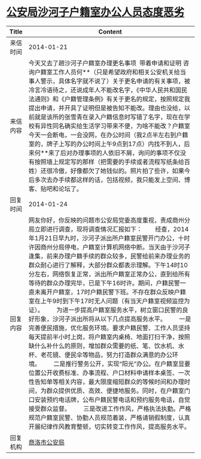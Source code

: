 # [公安局沙河子户籍室办公人员态度恶劣](http://www.shangluo.gov.cn/zmhd/ldxxxx.jsp?urltype=leadermail.LeaderMailContentUrl&wbtreeid=1112&leadermailid=2243)

| Title |                                                                                                                                                                                                                                                                                                                                                 Content                                                                                                                                                                                                                                                                                                                                                  |
|:-----:|----------------------------------------------------------------------------------------------------------------------------------------------------------------------------------------------------------------------------------------------------------------------------------------------------------------------------------------------------------------------------------------------------------------------------------------------------------------------------------------------------------------------------------------------------------------------------------------------------------------------------------------------------------------------------------------------------------|
| 来信时间  | 2014-01-21                                                                                                                                                                                                                                                                                                                                                                                                                                                                                                                                                                                                                                                                                               |
| 来信内容  | 今天又去了趟沙河子户籍室办理更名事项  带着申请和证明 咨询户籍室工作人员何**（只是希望政府和相关公安机关给当事人警示，具体名字就不说了）关于更名申请的有关事项，被冷言冷语待之，还说成年人不能改名字，《中华人民共和国民法通则》和《户籍管理条例》有关于更名的规定，按照规定我提出申请，并开具了证明但是被告知不能改。理由也没给，以前就是该所的张雪青在录入户籍信息时写错了名字，现在在学校有异性同名确实给生活学习带来不便，为啥不能改？户籍室今天一会断电，一会没网，在办公时间（我2点半左右到户籍室的，牌子上写的办公时间上午9点到17点）内找不到人，后来何**来了后对办理事项的人依旧不屑，询问的事项不仅没有按照墙上规定写的那样（把需要的手续或者流程写纸条给百姓）还很冷傲，好像都欠了她钱似的。照片拍了些许，如果今后多次去办手续都这样的话，包括视频，我只能发上空间、博客、贴吧和论坛了。                                                                                                                                                                                                                                                                                                   |
| 回复时间  | 2014-01-24                                                                                                                                                                                                                                                                                                                                                                                                                                                                                                                                                                                                                                                                                               |
| 回复内容  | 网友你好，你反映的问题市公安局党委高度重视，责成商州分局立即进行调查，现将调查情况汇报如下：        经查，2014年1月21日早九时，沙河子派出所户籍室民警开门办公，十时许因商州分局停电，户籍室计算机网络中断。当天由于沙河子逢集，前来办理户籍手续的群众较多，民警给前来办理业务的群众耐心进行了解释，大部分群众都表示理解。下午14时10分左右，网络恢复正常，派出所户籍室正常办公，直到给所有等待的群众办理完毕，已是下午16时许。期间，户籍民警一直未离开户籍室，17时户籍民警下班。不存在群众反映户籍室在上午9时到下午17时无人问题（有当天户籍室视频监控为证）。        为进一步提高户籍室服务水平，树立窗口民警的良好形象，沙河子派出所将从以下几点提高服务水平。        一是完善便民措施，优化服务环境。要求户籍民警、工作人员坚持每天提前半小时上岗，将户籍室内桌椅、地面打扫干净，按照缺什么补什么的原则，增加群众需要的纸、笔、饮水机、水杯、老花镜、便民伞等物品，努力打造群众满意的办公环境。        二是推行警务公开，实现“阳光”办公。在户籍室显要位置公开收费标准、办事流程、户口材料申请样本桌签、一次性告知单等相关内容，最大限度缩短群众的等候时间和办理时间，为群众提供优质、高效、便捷地服务。同时，在户籍室门口安装预约电话牌，公布户籍民警电话和预约服务电话，自觉接受群众监督。        三是改进工作作风，严格执法执勤。严格规范户籍室民警、协勤人员规范着装，严格请销假制度，认真开展纪律作风教育整顿，切实转变工作作风，提高服务水平。 |
| 回复机构  | [商洛市公安局](../../category/agencies/商洛市公安局.md)                                                                                                                                                                                                                                                                                                                                                                                                                                                                                                                                                                                                                                                              |